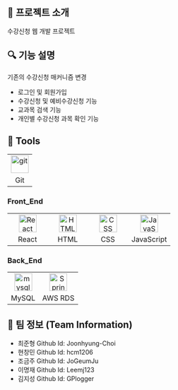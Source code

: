 
## 📖 프로젝트 소개
수강신청 웹 개발 프로젝트

## 🔍 기능 설명

기존의 수강신청 매커니즘 변경
- 로그인 및 회원가입
- 수강신청 및 예비수강신청 기능
- 교과목 검색 기능
- 개인별 수강신청 과목 확인 기능 



## 📜 Tools
<table><tbody>
<tr>
<td>
<div align="center"><a href="https://git-scm.com/" target="_blank"><img src="https://www.vectorlogo.zone/logos/git-scm/git-scm-icon.svg" alt="git" width="40" height="40"/> </a></div>
</td>
</tr>
<tr>
<td align = "center">Git</td>
</tr>
</tbody></table>

### Front_End
<table><tbody>
<tr>
<td width="75">
<div align="center"><a href="https://ko.reactjs.org/" target="_blank"> <img src="https://upload.wikimedia.org/wikipedia/commons/thumb/a/a7/React-icon.svg/200px-React-icon.svg.png" alt="React" width="40" height="40"/> </a></div>  
</td>
<td width="75">
<div align="center"><img src="https://upload.wikimedia.org/wikipedia/commons/thumb/6/61/HTML5_logo_and_wordmark.svg/120px-HTML5_logo_and_wordmark.svg.png" alt="HTML" width="40" height="40"/> </a></div>
</td>
<td width="75">
<div align="center"><img src="https://upload.wikimedia.org/wikipedia/commons/thumb/d/d5/CSS3_logo_and_wordmark.svg/120px-CSS3_logo_and_wordmark.svg.png" alt="CSS" width="40" height="40"/> </a></div>
</td>
<td width="75">
<div align="center"><img src="https://img1.daumcdn.net/thumb/R1280x0/?scode=mtistory2&fname=http%3A%2F%2Fcfile10.uf.tistory.com%2Fimage%2F2149683A58CA6BF31324DD" alt="JavaScript" width="40" height="40"/> </a></div>
</td>
<tr>
<td align = "center">React</td>
<td align = "center">HTML</td>
<td align = "center">CSS</td>
<td align = "center">JavaScript</td>
</tr>
</tr>
</tbody></table>

### Back_End
<table><tbody>
<tr>
<td>
<div align="center"><a href="https://www.mysql.com/" target="_blank"> <img src="https://www.mysql.com/common/logos/logo-mysql-170x115.png" alt="mysql" width="40" height="40"/> </a></div>
</td>
<td>
<div align="center"><img src="https://upload.wikimedia.org/wikipedia/commons/thumb/4/44/Spring_Framework_Logo_2018.svg/121px-Spring_Framework_Logo_2018.svg.png" alt="Springboot rds" width="40" height="40"/> </a></div>
</td>
</tr>
<tr>
<td align = "center">MySQL</td>
<td align = "center">AWS RDS</td>
</tr>
</tbody></table>

## 👯 팀 정보 (Team Information)

- 최준형 Github Id: Joonhyung-Choi
- 현창민 Github Id: hcm1206
- 조금주 Github Id: JoGeumJu
- 이명재 Github Id: Leemj123
- 김지성 Github Id: GPlogger

